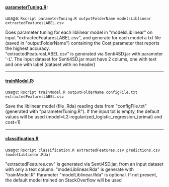 #### [parameterTuning.R](https://github.com/collab-uniba/Senti4SD/blob/master/ClassificationTask/Training/parameterTuning.R):

usage: ```Rscript parameterTuning.R outputFolderName modelsLiblinear extractedFeaturesLABEL.csv```

Does parameter tuning for each liblinear model in "modelsLiblinear" on input "extractedFeaturesLABEL.csv", and generate for each model a txt file (saved in "outputFolderName") containing the Cost parameter that reports the highest accuracy.  
"extractedFeaturesLABEL.csv" is generated via Senti4SD.jar with parameter '-L'. The input dataset for Senti4SD.jar must have 2 colums, one with text and one with label (dataset with no header)

---------------------
#### [trainModel.R](https://github.com/collab-uniba/Senti4SD/blob/master/ClassificationTask/Training/trainModel.R):

usage: ```Rscript trainModel.R outputFolderName configFile.txt extractedFeaturesLABEL.csv```

Save the liblinear model (file .Rda) reading data from "configFile.txt" (generated with "parameterTuning.R"). If the input txt is empty, the default values will be used (model=L2-regularized_logistic_regression_(primal) and cost=1)

---------------------
#### [classification.R](https://github.com/collab-uniba/Senti4SD/blob/master/ClassificationTask/classification.R)

usage: ```Rscript classification.R extractedFeatures.csv predictions.csv [modelLiblinear.Rda]```

"extractedFeatures.csv" is generated via Senti4SD.jar, from an input dataset with only a text column.
"modelLiblinear.Rda" is generate with "trainModel.R"
Parameter "modelLiblinear.Rda" is optional. If not present, the default model trained on StackOverflow will be used






